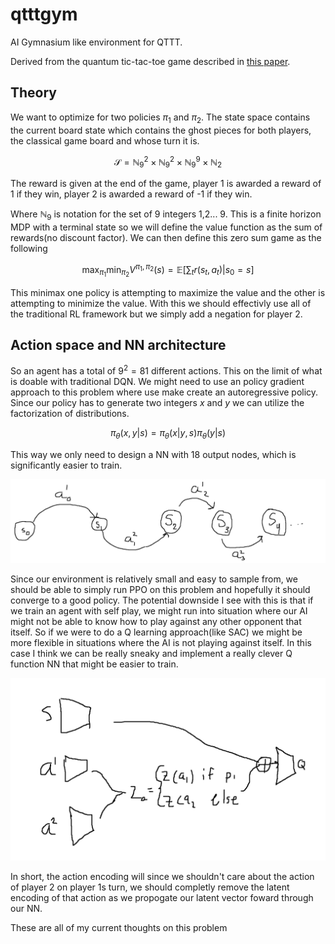 # qtttgym

AI Gymnasium like environment for QTTT.

Derived from the quantum tic-tac-toe game described in [this paper](http://urn.kb.se/resolve?urn=urn:nbn:se:kth:diva-320190).

## Theory

We want to optimize for two policies $\pi_1$ and $\pi_2$. The state space contains the current board state which contains the ghost pieces for both players, the classical game board and whose turn it is.

$$
\mathcal{S} = \mathbb{N}_9 ^2 \times \mathbb{N}_9 ^2 \times \mathbb{N}_9^9 \times \mathbb{N}_2
$$

The reward is given at the end of the game, player 1 is awarded a reward of 1 if they win, player 2 is awarded a reward of -1 if they win.

Where $\mathbb{N}_9$ is notation for the set of 9 integers 1,2... 9. This is a finite horizon MDP with a terminal state so we will define the value function as the sum of rewards(no discount factor). We can then define this zero sum game as the following

$$
\max_{\pi_1}\min_{\pi_2} V^{\pi_1, \pi_2}(s) = \mathbb{E}\big[\sum_t r(s_t, a_t) \big| s_0 = s\big]
$$

This minimax one policy is attempting to maximize the value and the other is attempting to minimize the value. With this we should effectivly use all of the traditional RL framework but we simply add a negation for player 2.

## Action space and NN architecture

So an agent has a total of $9^2=81$ different actions. This on the limit of what is doable with traditional DQN. We might need to use an policy gradient approach to this problem where use make create an autoregressive policy. Since our policy has to generate two integers $x$ and $y$ we can utilize the factorization of distributions.

$$
\pi_\theta(x,y|s) = \pi_\theta(x|y,s)\pi_\theta(y|s)
$$

This way we only need to design a NN with 18 output nodes, which is significantly easier to train.

![image](mdp1.png)

Since our environment is relatively small and easy to sample from, we should be able to simply run PPO on this problem and hopefully it should converge to a good policy. The potential downside I see with this is that if we train an agent with self play, we might run into situation where our AI might not be able to know how to play against any other opponent that itself. So if we were to do a Q learning approach(like SAC) we might be more flexible in situations where the AI is not playing against itself. In this case I think we can be really sneaky and implement a really clever Q function NN that might be easier to train.

![image](q_nn.png)

In short, the action encoding will since we shouldn't care about the action of player 2 on player 1s turn, we should completly remove the latent encoding of that action as we propogate our latent vector foward through our NN.

These are all of my current thoughts on this problem
